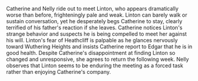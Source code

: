 Catherine and Nelly ride out to meet Linton, who appears dramatically worse than before, frighteningly pale and weak. Linton can barely walk or sustain conversation, yet he desperately begs Catherine to stay, clearly terrified of his father's reaction if she leaves. Catherine notices Linton's strange behavior and suspects he is being compelled to meet her against his will. Linton's fear of Heathcliff is palpable as he glances nervously toward Wuthering Heights and insists Catherine report to Edgar that he is in good health. Despite Catherine's disappointment at finding Linton so changed and unresponsive, she agrees to return the following week. Nelly observes that Linton seems to be enduring the meeting as a forced task rather than enjoying Catherine's company.